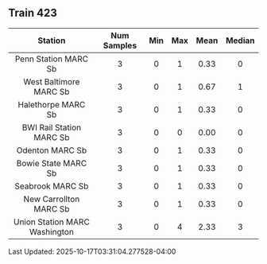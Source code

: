 ## Train 423

| Station | Num Samples | Min | Max | Mean | Median |
| :-----: | :---------: | :-: | :-: | :--: | :----: |
| Penn Station MARC Sb | 3 | 0 | 1 | 0.33 | 0 |
| West Baltimore MARC Sb | 3 | 0 | 1 | 0.67 | 1 |
| Halethorpe MARC Sb | 3 | 0 | 1 | 0.33 | 0 |
| BWI Rail Station MARC Sb | 3 | 0 | 0 | 0.00 | 0 |
| Odenton MARC Sb | 3 | 0 | 1 | 0.33 | 0 |
| Bowie State MARC Sb | 3 | 0 | 1 | 0.33 | 0 |
| Seabrook MARC Sb | 3 | 0 | 1 | 0.33 | 0 |
| New Carrollton MARC Sb | 3 | 0 | 1 | 0.33 | 0 |
| Union Station MARC Washington | 3 | 0 | 4 | 2.33 | 3 |


Last Updated: 2025-10-17T03:31:04.277528-04:00